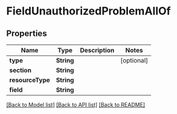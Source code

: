 # FieldUnauthorizedProblemAllOf

## Properties
Name | Type | Description | Notes
------------ | ------------- | ------------- | -------------
**type** | **String** |  | [optional] 
**section** | **String** |  | 
**resourceType** | **String** |  | 
**field** | **String** |  | 

[[Back to Model list]](../README.md#documentation-for-models) [[Back to API list]](../README.md#documentation-for-api-endpoints) [[Back to README]](../README.md)



